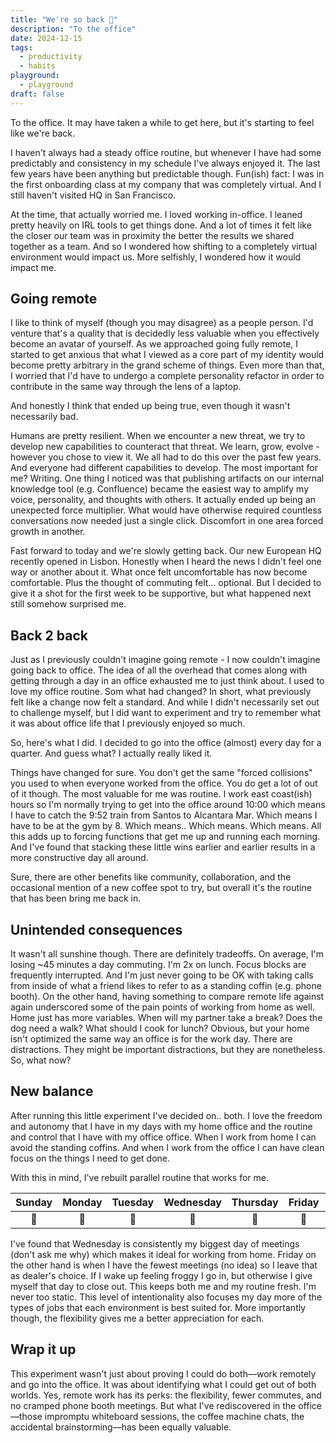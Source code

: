 ```yaml
---
title: "We're so back 🚌"
description: "To the office"
date: 2024-12-15
tags:
  - productivity
  - habits
playground:
  - playground
draft: false
---
```


To the office. It may have taken a while to get here, but it's starting to feel like we're back.

I haven't always had a steady office routine, but whenever I have had some predictably and consistency in my schedule I've always enjoyed it. The last few years have been anything but predictable though. Fun(ish) fact: I was in the first onboarding class at my company that was completely virtual. And I still haven't visited HQ in San Francisco.

At the time, that actually worried me. I loved working in-office. I leaned pretty heavily on IRL tools to get things done. And a lot of times it felt like the closer our team was in proximity the better the results we shared together as a team. And so I wondered how shifting to a completely virtual environment would impact us. More selfishly, I wondered how it would impact me.

## Going remote

I like to think of myself (though you may disagree) as a people person. I'd venture that's a quality that is decidedly less valuable when you effectively become an avatar of yourself. As we approached going fully remote, I started to get anxious that what I viewed as a core part of my identity would become pretty arbitrary in the grand scheme of things. Even more than that, I worried that I'd have to undergo a complete personality refactor in order to contribute in the same way through the lens of a laptop.

And honestly I think that ended up being true, even though it wasn't necessarily bad.

Humans are pretty resilient. When we encounter a new threat, we try to develop new capabilities to counteract that threat. We learn, grow, evolve - however you chose to view it. We all had to do this over the past few years. And everyone had different capabilities to develop. The most important for me? Writing. One thing I noticed was that publishing artifacts on our internal knowledge tool (e.g. Confluence) became the easiest way to amplify my voice, personality, and thoughts with others. It actually ended up being an unexpected force multiplier. What would have otherwise required countless conversations now needed just a single click. Discomfort in one area forced growth in another.

Fast forward to today and we're slowly getting back. Our new European HQ recently opened in Lisbon. Honestly when I heard the news I didn't feel one way or another about it. What once felt uncomfortable has now become comfortable. Plus the thought of commuting felt... optional. But I decided to give it a shot for the first week to be supportive, but what happened next still somehow surprised me.

## Back 2 back

Just as I previously couldn't imagine going remote - I now couldn't imagine going back to office. The idea of all the overhead that comes along with getting through a day in an office exhausted me to just think about. I used to love my office routine. Som what had changed? In short, what previously felt like a change now felt a standard. And while I didn't necessarily set out to challenge myself, but I did want to experiment and try to remember what it was about office life that I previously enjoyed so much.

So, here's what I did. I decided to go into the office (almost) every day for a quarter. And guess what? I actually really liked it.

Things have changed for sure. You don't get the same "forced collisions" you used to when everyone worked from the office. You do get a lot of out of it though. The most valuable for me was routine. I work east coast(ish) hours so I'm normally trying to get into the office around 10:00 which means I have to catch the 9:52 train from Santos to Alcantara Mar. Which means I have to be at the gym by 8. Which means.. Which means. Which means. All this adds up to forcing functions that get me up and running each morning. And I've found that stacking these little wins earlier and earlier results in a more constructive day all around.

Sure, there are other benefits like community, collaboration, and the occasional mention of a new coffee spot to try, but overall it's the routine that has been bring me back in.

## Unintended consequences

It wasn't all sunshine though. There are definitely tradeoffs. On average, I'm losing ~45 minutes a day commuting. I'm 2x on lunch. Focus blocks are frequently interrupted. And I'm just never going to be OK with taking calls from inside of what a friend likes to refer to as a standing coffin (e.g. phone booth). On the other hand, having something to compare remote life against again underscored some of the pain points of working from home as well. Home just has more variables. When will my partner take a break? Does the dog need a walk? What should I cook for lunch? Obvious, but your home isn't optimized the same way an office is for the work day. There are distractions. They might be important distractions, but they are nonetheless. So, what now?

## New balance

After running this little experiment I've decided on.. both. I love the freedom and autonomy that I have in my days with my home office and the routine and control that I have with my office office. When I work from home I can avoid the standing coffins. And when I work from the office I can have clean focus on the things I need to get done.

With this in mind, I've rebuilt parallel routine that works for me.

| Sunday | Monday | Tuesday | Wednesday | Thursday | Friday | Saturday |
|:------:|:-------:|:--------:|:----------:|:---------:|:-------:|:---------:|
|   🥱   |   🏢   |    🏢    |     🏡     |    🏢    |   🎰   |    🥱    |

I've found that Wednesday is consistently my biggest day of meetings (don't ask me why) which makes it ideal for working from home. Friday on the other hand is when I have the fewest meetings (no idea) so I leave that as dealer's choice. If I wake up feeling froggy I go in, but otherwise I give myself that day to close out. This keeps both me and my routine fresh. I'm never too static. This level of intentionality also focuses my day more of the types of jobs that each environment is best suited for. More importantly though, the flexibility gives me a better appreciation for each.

## Wrap it up

This experiment wasn't just about proving I could do both—work remotely and go into the office. It was about identifying what I could get out of both worlds. Yes, remote work has its perks: the flexibility, fewer commutes, and no cramped phone booth meetings. But what I've rediscovered in the office—those impromptu whiteboard sessions, the coffee machine chats, the accidental brainstorming—has been equally valuable.
